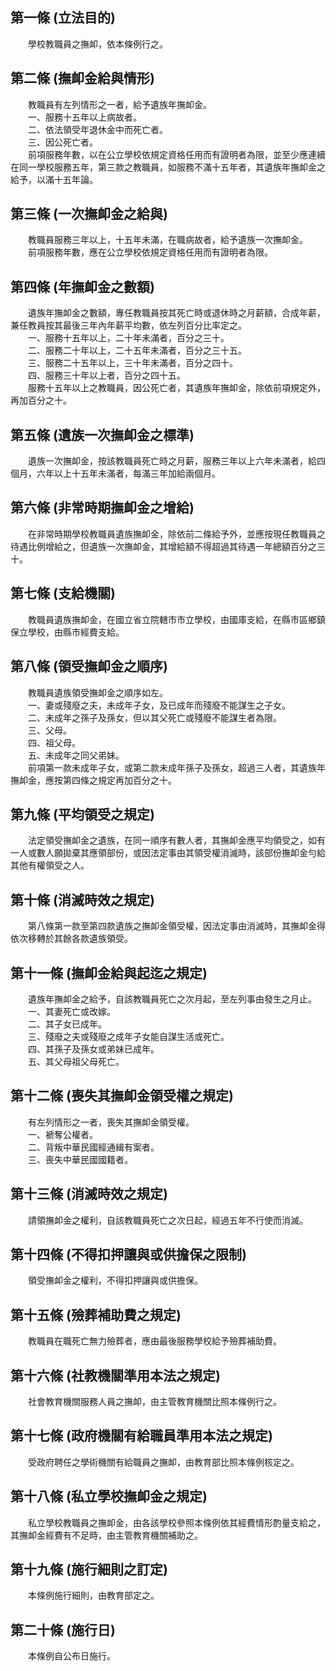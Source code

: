 第一條 (立法目的)
-----------------
　　學校教職員之撫卹，依本條例行之。  


第二條 (撫卹金給與情形)
-----------------------
　　教職員有左列情形之一者，給予遺族年撫卹金。  
　　一、服務十五年以上病故者。  
　　二、依法領受年退休金中而死亡者。  
　　三、因公死亡者。  
　　前項服務年數，以在公立學校依規定資格任用而有證明者為限，並至少應連續在同一學校服務五年，第三款之教職員，如服務不滿十五年者，其遺族年撫卹金之給予，以滿十五年論。  


第三條 (一次撫卹金之給與)
-------------------------
　　教職員服務三年以上，十五年未滿，在職病故者，給予遺族一次撫卹金。  
　　前項服務年數，應在公立學校依規定資格任用而有證明者為限。  


第四條 (年撫卹金之數額)
-----------------------
　　遺族年撫卹金之數額，專任教職員按其死亡時或退休時之月薪額，合成年薪，兼任教員按其最後三年內年薪平均數，依左列百分比率定之。  
　　一、服務十五年以上，二十年未滿者，百分之三十。  
　　二、服務二十年以上，二十五年未滿者，百分之三十五。  
　　三、服務二十五年以上，三十年未滿者，百分之四十。  
　　四、服務三十年以上者，百分之四十五。  
　　服務十五年以上之教職員，因公死亡者，其遺族年撫卹金，除依前項規定外，再加百分之十。  


第五條 (遺族一次撫卹金之標準)
-----------------------------
　　遺族一次撫卹金，按該教職員死亡時之月薪，服務三年以上六年未滿者，給四個月，六年以上十五年未滿者，每滿三年加給兩個月。  


第六條 (非常時期撫卹金之增給)
-----------------------------
　　在非常時期學校教職員遺族撫卹金，除依前二條給予外，並應按現任教職員之待遇比例增給之，但遺族一次撫卹金，其增給額不得超過其待遇一年總額百分之三十。  


第七條 (支給機關)
-----------------
　　教職員遺族撫卹金，在國立省立院轄市市立學校，由國庫支給，在縣市區鄉鎮保立學校，由縣市經費支給。  


第八條 (領受撫卹金之順序)
-------------------------
　　教職員遺族領受撫卹金之順序如左。  
　　一、妻或殘廢之夫，未成年子女，及已成年而殘廢不能謀生之子女。  
　　二、未成年之孫子及孫女，但以其父死亡或殘廢不能謀生者為限。  
　　三、父母。  
　　四、祖父母。  
　　五、未成年之同父弟妹。  
　　前項第一款未成年子女，或第二款未成年孫子及孫女，超過三人者，其遺族年撫卹金，應按第四條之規定再加百分之十。  


第九條 (平均領受之規定)
-----------------------
　　法定領受撫卹金之遺族，在同一順序有數人者，其撫卹金應平均領受之，如有一人或數人願拋棄其應領部份，或因法定事由其領受權消滅時，該部份撫卹金勻給其他有權領受之人。  


第十條 (消滅時效之規定)
-----------------------
　　第八條第一款至第四款遺族之撫卹金領受權，因法定事由消滅時，其撫卹金得依次移轉於其餘各款遺族領受。  


第十一條 (撫卹金給與起迄之規定)
-------------------------------
　　遺族年撫卹金之給予，自該教職員死亡之次月起，至左列事由發生之月止。  
　　一、其妻死亡或改嫁。  
　　二、其子女已成年。  
　　三、殘廢之夫或殘廢之成年子女能自謀生活或死亡。  
　　四、其孫子及孫女或弟妹已成年。  
　　五、其父母祖父母死亡。  


第十二條 (喪失其撫卹金領受權之規定)
-----------------------------------
　　有左列情形之一者，喪失其撫卹金領受權。  
　　一、褫奪公權者。  
　　二、背叛中華民國經通緝有案者。  
　　三、喪失中華民國國籍者。  


第十三條 (消滅時效之規定)
-------------------------
　　請領撫卹金之權利，自該教職員死亡之次日起，經過五年不行使而消滅。  


第十四條 (不得扣押讓與或供擔保之限制)
-------------------------------------
　　領受撫卹金之權利，不得扣押讓與或供擔保。  


第十五條 (殮葬補助費之規定)
---------------------------
　　教職員在職死亡無力殮葬者，應由最後服務學校給予殮葬補助費。  


第十六條 (社教機關準用本法之規定)
---------------------------------
　　社會教育機關服務人員之撫卹，由主管教育機關比照本條例行之。  


第十七條 (政府機關有給職員準用本法之規定)
-----------------------------------------
　　受政府聘任之學術機關有給職員之撫卹，由教育部比照本條例核定之。  


第十八條 (私立學校撫卹金之規定)
-------------------------------
　　私立學校教職員之撫卹金，由各該學校參照本條例依其經費情形酌量支給之，其撫卹金經費有不足時，由主管教育機關補助之。  


第十九條 (施行細則之訂定)
-------------------------
　　本條例施行細則，由教育部定之。  


第二十條 (施行日)
-----------------
　　本條例自公布日施行。
